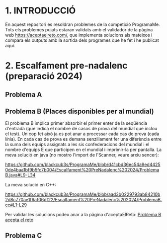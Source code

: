 # 1. INTRODUCCIÓ

En aquest repositori es resoldran problemes de la competició ProgramaMe. Tots els problemes pujats estaran validats amb el validador de la pàgina web https://aceptaelreto.com/, que implementa solucions als mateixos i compara els outputs amb la sortida dels programes que he fet i he publicat aquí.

# 2. Escalfament pre-nadalenc (preparació 2024)

## Problema A

## Problema B (Places disponibles per al mundial)

El problema B implica primer absorbir el primer enter de la seqüència d'entrada (que indica el nombre de casos de prova del mundial que inclou el test). Un cop fet això ja es pot anar a processar cada cas de prova (cada línia). En cada cas de prova es demana senzillament fer una diferència entre la suma dels equips assignats a les sis confederacions del mundial i el nombre d'equips E que participen en el mundial i imprimir-la per pantalla. La meva solució en java (no mostro l'import de l'Scanner, veure arxiu sencer):

https://github.com/blackcub3s/ProgramaMe/blob/d41cbd36ec54a9ed44250de4baa1bf9b5fc7b004/Escalfament%20PreNadalenc%202024/ProblemaB.java#L9-L34

La meva solució en C++:

https://github.com/blackcub3s/ProgramaMe/blob/aad3b0229793ab84210b2d8c770ae1f6af06df22/Escalfament%20PreNadalenc%202024/ProblemaB.cc#L1-L29

Per validar les solucions podeu anar a la pàgina d'aceptaElReto: [Problema B acepta el reto](https://aceptaelreto.com/problem/statement.php?id=710&cat=165)


## Problema C